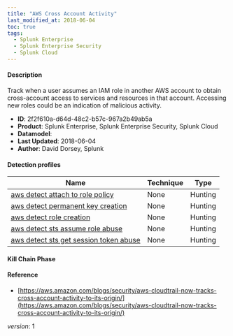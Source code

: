 ```yaml
---
title: "AWS Cross Account Activity"
last_modified_at: 2018-06-04
toc: true
tags:
  - Splunk Enterprise
  - Splunk Enterprise Security
  - Splunk Cloud
---
```


#### Description

Track when a user assumes an IAM role in another AWS account to obtain cross-account access to services and resources in that account. Accessing new roles could be an indication of malicious activity.

- **ID**: 2f2f610a-d64d-48c2-b57c-967a2b49ab5a
- **Product**: Splunk Enterprise, Splunk Enterprise Security, Splunk Cloud
- **Datamodel**: 
- **Last Updated**: 2018-06-04
- **Author**: David Dorsey, Splunk

#### Detection profiles

| Name        | Technique   | Type         |
| ----------- | ----------- |--------------|
| [aws detect attach to role policy](/cloud/aws_detect_attach_to_role_policy/) | None | Hunting |
| [aws detect permanent key creation](/cloud/aws_detect_permanent_key_creation/) | None | Hunting |
| [aws detect role creation](/cloud/aws_detect_role_creation/) | None | Hunting |
| [aws detect sts assume role abuse](/cloud/aws_detect_sts_assume_role_abuse/) | None | Hunting |
| [aws detect sts get session token abuse](/cloud/aws_detect_sts_get_session_token_abuse/) | None | Hunting |

#### Kill Chain Phase



#### Reference

* [https://aws.amazon.com/blogs/security/aws-cloudtrail-now-tracks-cross-account-activity-to-its-origin/](https://aws.amazon.com/blogs/security/aws-cloudtrail-now-tracks-cross-account-activity-to-its-origin/)



_version_: 1